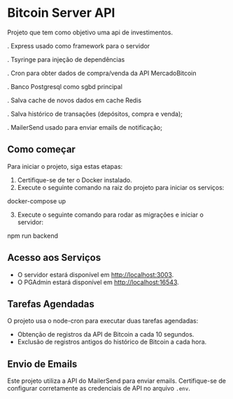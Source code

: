 # Bitcoin Server API

Projeto que tem como objetivo uma api de investimentos.

. Express usado como framework para o servidor

. Tsyringe para injeção de dependências

. Cron para obter dados de compra/venda da API MercadoBitcoin

. Banco Postgresql como sgbd principal 

. Salva cache de novos dados em cache Redis

. Salva histórico de transações (depósitos, compra e venda);

. MailerSend usado para enviar emails de notificação;


## Como começar

Para iniciar o projeto, siga estas etapas:

1. Certifique-se de ter o Docker instalado.
2. Execute o seguinte comando na raiz do projeto para iniciar os serviços:

docker-compose up

3. Execute o seguinte comando para rodar as migrações e iniciar o servidor:

npm run backend



## Acesso aos Serviços

- O servidor estará disponível em [http://localhost:3003](http://localhost:3003).
- O PGAdmin estará disponível em [http://localhost:16543](http://localhost:16543).

## Tarefas Agendadas

O projeto usa o node-cron para executar duas tarefas agendadas:

- Obtenção de registros da API de Bitcoin a cada 10 segundos.
- Exclusão de registros antigos do histórico de Bitcoin a cada hora.


## Envio de Emails

Este projeto utiliza a API do MailerSend para enviar emails. Certifique-se de configurar corretamente as credenciais de API no arquivo `.env`.
